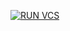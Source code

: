 [![RUN VCS](https://github.com/Saad-Anees1/verify_alu/actions/workflows/run_vcs.yml/badge.svg)](https://github.com/Saad-Anees1/verify_alu/actions/workflows/run_vcs.yml)
